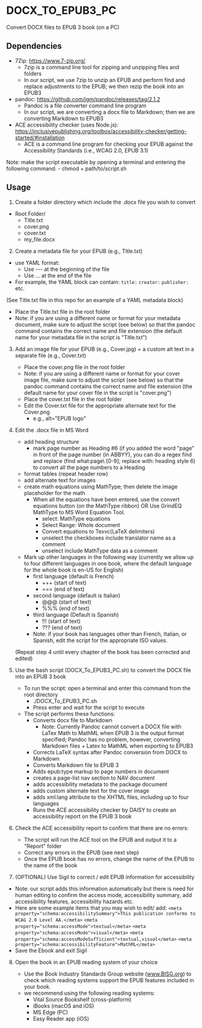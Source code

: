 # DOCX_TO_EPUB3_PC
Convert DOCX files to EPUB 3 book (on a PC)

## Dependencies

- 7Zip: https://www.7-zip.org/
	- 7zip is a command line tool for zipping and unzipping files and folders
	- In our script, we use 7zip to unzip an EPUB and perform find and replace adjustments to the EPUB; we then rezip the book into an EPUB3
- pandoc: https://github.com/jgm/pandoc/releases/tag/2.1.2
	- Pandoc is a file converter command line program
	- In our script, we are converting a docx file to Markdown; then we are converting Markdown to EPUB3
- ACE accessibility checker (uses Node.js): https://inclusivepublishing.org/toolbox/accessibility-checker/getting-started/#installation
	- ACE is a command line program for checking your EPUB against the Accessibility Standards (i.e., WCAG 2.0, EPUB 3.1)

Note: make the script executable by opening a terminal and entering the following command:
		- chmod + path/to/script.sh

## Usage

1. Create a folder directory which include the .docx file you wish to convert

- Root Folder/
	- Title.txt
	- cover.png
	- cover.txt
	- my_file.docx

2. Create a metadata file for your EPUB (e.g., Title.txt)

- use YAML format:
	- Use --- at the beginning of the file
	- Use ... at the end of the file
- For example, the YAML block can contain:
`title:`
`creator:`
`publisher:` etc.

(See Title.txt file in this repo for an example of a YAML metadata block)

- Place the Title.txt file in the root folder
- Note: if you are using a different name or format for your metadata document, make sure to adjust the script (see below) so that the pandoc command contains the correct name and file extension (the default name for your metadata file in the script is "Title.txt")

3. Add an image file for your EPUB (e.g., Cover.jpg) + a custom alt text in a separate file (e.g., Cover.txt)
	- Place the cover.png file in the root folder
	- Note: if you are using a different name or format for your cover image file, make sure to adjust the script (see below) so that the pandoc command contains the correct name and file extension (the default name for your cover file in the script is "cover.png")
	- Place the cover.txt file in the root folder
	- Edit the Cover.txt file for the appropriate alternate text for the Cover.png
		- e.g., alt="EPUB logo"

4. Edit the .docx file in MS Word

	- add heading structure
		- mark page number as Heading #6 (if you added the word "page" in front of the page number (in ABBYY), you can do a regex find and replace (find what:page\ [0-9]; replace with: heading style 6) to convert all the page numbers to a Heading
	- format tables (repeat header row)
	- add alternate text for images
	- create math equations using MathType; then delete the image placeholder for the math
		- When all the equations have been entered, use the convert equations button (on the MathType ribbon) OR Use GrindEQ MathType to MS Word Equation Tool.
			- select: MathType equations
			- Select Range: Whole document
			- Convert equations to Texvc(LaTeX delimiters)
			- unselect the checkboxes include translator name as a comment
			- unselect include MathType data as a comment
	- Mark up other languages in the following way (currently we allow up to four different languages in one book, where the default language for the whole book is en-US for English)
		- first language (default is French)
			- +++ (start of text)
			- === (end of text)
		- second language (default is Italian)
			- @@@ (start of text)
			- %%% (end of text)
		- third language (Default is Spanish)
			- !!! (start of text)
			- ??? (end of text)
		- Note: if your book has languages other than French, Italian, or Spanish, edit the script for the appropriate ISO values.

	(Repeat step 4 until every chapter of the book has been corrected and edited)

5. Use the bash script (DOCX_To_EPUB3_PC.sh) to convert the DOCX file into an EPUB 3 book

	- To run the script: open a terminal and enter this command from the root directory
		- ./DOCX_To_EPUB3_PC.sh
		- Press enter and wait for the script to execute
	- The script performs these functions:
		- Converts docx file to Markdown 
			- Note: Currently Pandoc cannot convert a DOCX file with LaTex Math to MathML when EPUB 3 is the output format specified; Pandoc has no problem, however, converting Markdown files + Latex to MathML when exporting to EPUB3
		- Corrects LaTeX syntax after Pandoc conversion from DOCX to Markdown
		- Converts Markdown file to EPUB 3
		- Adds epub:type markup to page numbers in document
		- creates a page-list nav section to NAV document
		- adds accessibility metadata to the package document
		- adds custom alternate text for the cover image
		- adds xml:lang attribute to the XHTML files, including up to four languages
		- Runs the ACE accessibility checker by DAISY to create an accessibility report on the EPUB 3 book

6. Check the ACE accessibility report to confirm that there are no errors:

	- The script will run the ACE tool on the EPUB and output it to a "Report" folder
	- Correct any errors in the EPUB (see next step)
	- Once the EPUB book has no errors, change the name of the EPUB to the name of the book
	
7. (OPTIONAL) Use Sigil to correct / edit EPUB information for accessibility 

- Note: our script adds this information automatically but there is need for human editing to confirm the access mode, accessibility summary, add accessibility features, accessibility hazards etc.
- Here are some example items that you may wish to edit/ add:
`<meta property="schema:accessibilitySummary">This publication conforms to WCAG 2.0 Level AA.</meta>`
`<meta property="schema:accessMode">textual</meta>`
`<meta property="schema:accessMode">visual</meta>`
`<meta property="schema:accessModeSufficient">textual,visual</meta>`
`<meta property="schema:accessibilityFeature">MathML</meta>`
- Save the Ebook and exit Sigil
	
8. Open the book in an EPUB reading system of your choice

	- Use the Book Industry Standards Group website (www.BISG.org) to check which reading systems support the EPUB features included in your book.
	- we recommend using the following reading systems:
		- Vital Source Bookshelf (cross-platform)
		- iBooks (macOS and iOS)
		- MS Edge (PC)
		- Easy Reader app (iOS)
